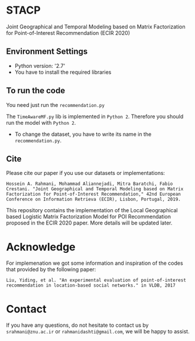 # STACP
Joint Geographical and Temporal Modeling based on Matrix Factorization for Point-of-Interest Recommendation (ECIR 2020)

## Environment Settings
- Python version:  '2.7'
- You have to install the required libraries

## To run the code
You need just run the `recommendation.py`

The `TimeAwareMF.py` lib is implemented in `Python 2`. Therefore you should run the model with `Python 2`.

- To change the dataset, you have to write its name in the `recommendation.py`.

## Cite
Please cite our paper if you use our datasets or implementations:

```
Hossein A. Rahmani, Mohammad Aliannejadi, Mitra Baratchi, Fabio Crestani. "Joint Geographical and Temporal Modeling based on Matrix Factorization for Point-of-Interest Recommendation," 42nd European Conference on Information Retrieva (ECIR), Lisbon, Portugal, 2019.
```

This repository contains the implementation of the Local Geographical based Logistic Matrix Factorization Model for POI Recommendation proposed in the ECIR 2020 paper. More details will be updated later.


# Acknowledge
For implemenation we got some information and inspiration of the codes that provided by the following paper:
```
Liu, Yiding, et al. "An experimental evaluation of point-of-interest recommendation in location-based social networks." in VLDB, 2017
```

# Contact
If you have any questions, do not hesitate to contact us by `srahmani@znu.ac.ir` or `rahmanidashti@gmail.com`, we will be happy to assist.

